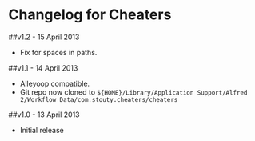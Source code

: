 # Changelog for Cheaters  #

##v1.2 - 15 April 2013
* Fix for spaces in paths. 

##v1.1 - 14 April 2013
* Alleyoop compatible. 
* Git repo now cloned to `${HOME}/Library/Application Support/Alfred 2/Workflow Data/com.stouty.cheaters/cheaters`

##v1.0 - 13 April 2013
* Initial release
